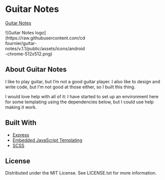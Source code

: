 # Guitar Notes

[Guitar Notes](https://guitar-notes.herokuapp.com/)

<div style="max-width: 16rem;">
![Guitar Notes logo](https://raw.githubusercontent.com/cdfournier/guitar-notes/v.1.1/public/assets/icons/android-chrome-512x512.png)
</div>

## About Guitar Notes
I like to play guitar, but I’m not a good guitar player. I also like to design and write code, but I’m not good at those either, so I built this thing.

I would love help with all of it: I have started to set up an environment here for some templating using the dependencies below, but I could use help making it work.

## Built With
- [Express](https://expressjs.com/)
- [Embedded JavaScript Templating](https://ejs.co/)
- [SCSS](https://sass-lang.com/documentation/syntax)

## License
Distributed under the MIT License. See LICENSE.txt for more information.
